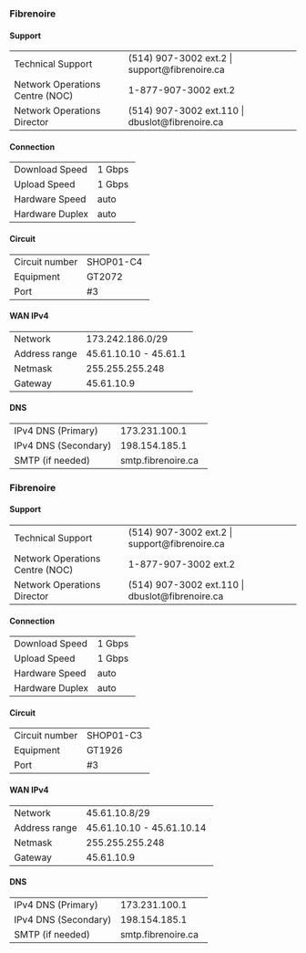 
<h3>Fibrenoire</h3>

<h4>Support</h4>
<table>
<tbody>
<tr>
<td>Technical Support</td>
<td>(514) 907-3002 ext.2 | support@fibrenoire.ca</td>
</tr>
<tr>
<td>Network Operations Centre (NOC)</td>
<td>1-877-907-3002 ext.2</td>
</tr>
<tr>
<td>Network Operations Director</td>
<td>(514) 907-3002 ext.110 | dbuslot@fibrenoire.ca</td>
</tr>
</tbody>
</table>
<h4>Connection</h4>
<table>
<tbody>
<tr>
<td>Download Speed</td>
<td>1 Gbps&nbsp;</td>
</tr>
<tr>
<td>Upload Speed</td>
<td>1 Gbps</td>
</tr>
<tr>
<td>Hardware Speed</td>
<td>auto</td>
</tr>
<tr>
<td>Hardware Duplex</td>
<td>auto</td>
</tr>
</tbody>
</table>
<h4>Circuit</h4>
<table>
<tbody>
<tr>
<td>Circuit number</td>
<td>SHOP01-C4&nbsp;</td>
</tr>
<tr>
<td>Equipment</td>
<td>GT2072</td>
</tr>
<tr>
<td>Port</td>
<td>#3</td>
</tr>
</tbody>
</table>
<h4>WAN IPv4</h4>
<table>
<tbody>
<tr>
<td>Network</td>
<td>173.242.186.0/29</td>
</tr>
<tr>
<td>Address range</td>
<td>45.61.10.10 - 45.61.1&nbsp;</td>
</tr>
<tr>
<td>Netmask</td>
<td>255.255.255.248</td>
</tr>
<tr>
<td>Gateway</td>
<td>45.61.10.9</td>
</tr>
</tbody>
</table>
<h4>DNS</h4>
<table>
<tbody>
<tr>
<td>IPv4 DNS (Primary)</td>
<td>173.231.100.1</td>
</tr>
<tr>
<td>IPv4 DNS (Secondary)</td>
<td>198.154.185.1</td>
</tr>
<tr>
<td>SMTP (if needed)</td>
<td>smtp.fibrenoire.ca&nbsp;&nbsp;</td>
</tr>
</tbody>
</table>
<h3>Fibrenoire</h3>

<h4>Support</h4>
<table>
<tbody>
<tr>
<td>Technical Support</td>
<td>(514) 907-3002 ext.2 | support@fibrenoire.ca</td>
</tr>
<tr>
<td>Network Operations Centre (NOC)</td>
<td>1-877-907-3002 ext.2</td>
</tr>
<tr>
<td>Network Operations Director</td>
<td>(514) 907-3002 ext.110 | dbuslot@fibrenoire.ca</td>
</tr>
</tbody>
</table>
<h4>Connection</h4>
<table>
<tbody>
<tr>
<td>Download Speed</td>
<td>1 Gbps&nbsp;</td>
</tr>
<tr>
<td>Upload Speed</td>
<td>1 Gbps</td>
</tr>
<tr>
<td>Hardware Speed</td>
<td>auto</td>
</tr>
<tr>
<td>Hardware Duplex</td>
<td>auto</td>
</tr>
</tbody>
</table>
<h4>Circuit</h4>
<table>
<tbody>
<tr>
<td>Circuit number</td>
<td>SHOP01-C3&nbsp;</td>
</tr>
<tr>
<td>Equipment</td>
<td>GT1926</td>
</tr>
<tr>
<td>Port</td>
<td>#3</td>
</tr>
</tbody>
</table>
<h4>WAN IPv4</h4>
<table>
<tbody>
<tr>
<td>Network</td>
<td>45.61.10.8/29</td>
</tr>
<tr>
<td>Address range</td>
<td>45.61.10.10 - 45.61.10.14&nbsp;</td>
</tr>
<tr>
<td>Netmask</td>
<td>255.255.255.248</td>
</tr>
<tr>
<td>Gateway</td>
<td>45.61.10.9</td>
</tr>
</tbody>
</table>
<h4>DNS</h4>
<table>
<tbody>
<tr>
<td>IPv4 DNS (Primary)</td>
<td>173.231.100.1</td>
</tr>
<tr>
<td>IPv4 DNS (Secondary)</td>
<td>198.154.185.1</td>
</tr>
<tr>
<td>SMTP (if needed)</td>
<td>smtp.fibrenoire.ca&nbsp;&nbsp;</td>
</tr>
</tbody>
</table>

<!--stackedit_data:
eyJoaXN0b3J5IjpbLTE3OTQwMTAyODYsMTIxNTI3NjIyN119
-->